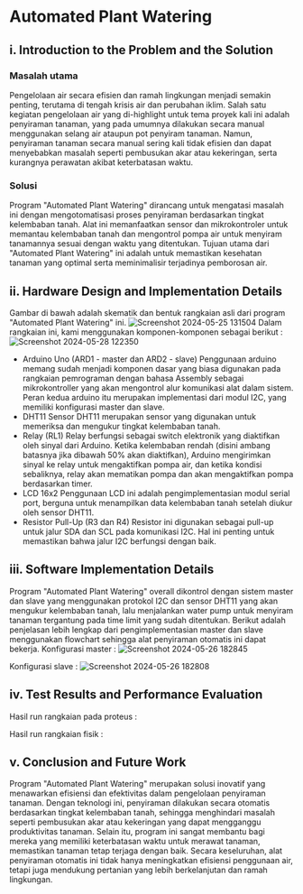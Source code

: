 # Automated Plant Watering

## i. Introduction to the Problem and the Solution

### Masalah utama
Pengelolaan air secara efisien dan ramah lingkungan menjadi semakin penting, terutama di tengah krisis air dan perubahan iklim. Salah satu kegiatan pengelolaan air yang di-highlight untuk tema proyek kali ini adalah penyiraman tanaman, yang pada umumnya dilakukan secara manual menggunakan selang air ataupun pot penyiram tanaman. Namun, penyiraman tanaman secara manual sering kali tidak efisien dan dapat menyebabkan masalah seperti pembusukan akar atau kekeringan, serta kurangnya perawatan akibat keterbatasan waktu.

### Solusi
Program "Automated Plant Watering" dirancang untuk mengatasi masalah ini dengan mengotomatisasi proses penyiraman berdasarkan tingkat kelembaban tanah. Alat ini memanfaatkan sensor dan mikrokontroler untuk memantau kelembaban tanah dan mengontrol pompa air untuk menyiram tanamannya sesuai dengan waktu yang ditentukan. Tujuan utama dari "Automated Plant Watering" ini adalah untuk memastikan kesehatan tanaman yang optimal serta meminimalisir terjadinya pemborosan air.

## ii. Hardware Design and Implementation Details
Gambar di bawah adalah skematik dan bentuk rangkaian asli dari program "Automated Plant Watering" ini.
![Screenshot 2024-05-25 131504](https://github.com/christopherSuts/Automated-Plant-Watering/assets/144332036/794ecc6a-0ca7-4d74-803b-0a100a0563ac)
Dalam rangkaian ini, kami menggunakan komponen-komponen sebagai berikut :
![Screenshot 2024-05-28 122350](https://github.com/christopherSuts/Automated-Plant-Watering/assets/144332036/477911d0-8bb8-4226-a453-22f0e804325e)
- Arduino Uno (ARD1 - master dan ARD2 - slave)
Penggunaan arduino memang sudah menjadi komponen dasar yang biasa digunakan pada rangkaian pemrograman dengan bahasa Assembly sebagai mikrokontroller yang akan mengontrol alur komunikasi alat dalam sistem. Peran kedua arduino itu merupakan implementasi dari modul I2C, yang memiliki konfigurasi master dan slave.
- DHT11
Sensor DHT11 merupakan sensor yang digunakan untuk memeriksa dan mengukur tingkat kelembaban tanah.
- Relay (RL1)
Relay berfungsi sebagai switch elektronik yang diaktifkan oleh sinyal dari Arduino. Ketika kelembaban rendah (disini ambang batasnya jika dibawah 50% akan diaktifkan), Arduino mengirimkan sinyal ke relay untuk mengaktifkan pompa air, dan ketika kondisi sebaliknya, relay akan mematikan pompa dan akan mengaktifkan pompa berdasarkan timer.
- LCD 16x2
Penggunaan LCD ini adalah pengimplementasian modul serial port, berguna untuk menampilkan data kelembaban tanah setelah diukur oleh sensor DHT11. 
- Resistor Pull-Up (R3 dan R4)
Resistor ini digunakan sebagai pull-up untuk jalur SDA dan SCL pada komunikasi I2C. Hal ini penting untuk memastikan bahwa jalur I2C berfungsi dengan baik.

## iii. Software Implementation Details
Program "Automated Plant Watering" overall dikontrol dengan sistem master dan slave yang menggunakan protokol I2C dan sensor DHT11 yang akan mengukur kelembaban tanah, lalu menjalankan water pump untuk menyiram tanaman tergantung pada time limit yang sudah ditentukan. Berikut adalah penjelasan lebih lengkap dari pengimplementasian master dan slave menggunakan flowchart sehingga alat penyiraman otomatis ini dapat bekerja.
Konfigurasi master :
![Screenshot 2024-05-26 182845](https://github.com/christopherSuts/Automated-Plant-Watering/assets/144332036/39307876-ecd5-4e04-98cc-cb71a94576bf)

Konfigurasi slave : 
![Screenshot 2024-05-26 182808](https://github.com/christopherSuts/Automated-Plant-Watering/assets/144332036/7a58aa0c-6572-401d-8ff7-58aef00917d9)

## iv. Test Results and Performance Evaluation
Hasil run rangkaian pada proteus :

Hasil run rangkaian fisik :

## v. Conclusion and Future Work
Program "Automated Plant Watering" merupakan solusi inovatif yang menawarkan efisiensi dan efektivitas dalam pengelolaan penyiraman tanaman. Dengan teknologi ini, penyiraman dilakukan secara otomatis berdasarkan tingkat kelembaban tanah, sehingga menghindari masalah seperti pembusukan akar atau kekeringan yang dapat mengganggu produktivitas tanaman. Selain itu, program ini sangat membantu bagi mereka yang memiliki keterbatasan waktu untuk merawat tanaman, memastikan tanaman tetap terjaga dengan baik. Secara keseluruhan, alat penyiraman otomatis ini tidak hanya meningkatkan efisiensi penggunaan air, tetapi juga mendukung pertanian yang lebih berkelanjutan dan ramah lingkungan.
